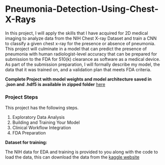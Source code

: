 # Pneumonia-Detection-Using-Chest-X-Rays
In this project, I will apply the skills that I have acquired for 2D medical imaging to analyze data from the NIH Chest X-ray Dataset and train a CNN to classify a given chest x-ray for the presence or absence of pneumonia. This project will culminate in a model that can predict the presence of pneumonia with human radiologist-level accuracy that can be prepared for submission to the FDA for 510(k) clearance as software as a medical device. As part of the submission preparation, I will formally describe my model, the data that it was trained on, and a validation plan that meets FDA criteria.

**Complete Project with model weights and model architecture saved in .json and .hdf5 is available in zipped folder** [here](https://drive.google.com/file/d/1k350k6uOVhLELFaJkprej9TaHUOGSG4Q/view?usp=sharing)

### Project Steps
This project has the following steps.

1. Exploratory Data Analysis
2. Building and Training Your Model
3. Clinical Workflow Integration
4. FDA Preparation

**Dataset for training:**

The NIH data for EDA and training is provided to you along with the code to load the data, this can download the data from the [kaggle website](https://www.kaggle.com/nih-chest-xrays/data)
